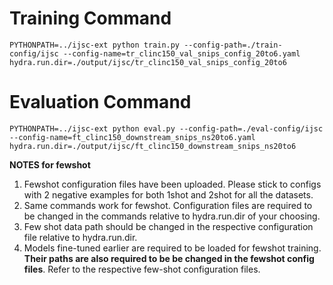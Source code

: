 # Training Command

```PYTHONPATH=../ijsc-ext python train.py --config-path=./train-config/ijsc --config-name=tr_clinc150_val_snips_config_20to6.yaml hydra.run.dir=./output/ijsc/tr_clinc150_val_snips_config_20to6```

# Evaluation Command
```PYTHONPATH=../ijsc-ext python eval.py --config-path=./eval-config/ijsc --config-name=ft_clinc150_downstream_snips_ns20to6.yaml hydra.run.dir=./output/ijsc/ft_clinc150_downstream_snips_ns20to6```

**NOTES for fewshot**
1. Fewshot configuration files have been uploaded. Please stick to configs with 2 negative examples for both 1shot and 2shot for all the datasets.
2. Same commands work for fewshot. Configuration files are required to be changed in the commands relative to hydra.run.dir of your choosing.
3. Few shot data path should be changed in the respective configuration file relative to hydra.run.dir.
4. Models fine-tuned earlier are required to be loaded for fewshot training. **Their paths are also required to be be changed in the fewshot config files**. Refer to the respective few-shot configuration files. 
 
